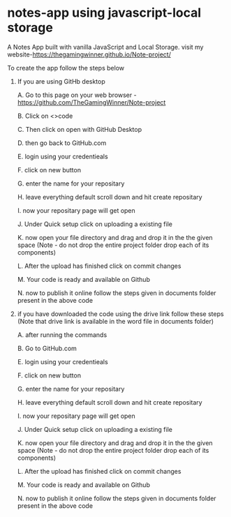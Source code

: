 # notes-app using javascript-local storage

A Notes App built with vanilla JavaScript and Local Storage.
 visit my website-https://thegamingwinner.github.io/Note-project/


To create the app follow the steps below
1. If you are using GitHb desktop

   A. Go to this page on your web browser -https://github.com/TheGamingWinner/Note-project

   B. Click on <>code

   C. Then click on open with GitHub Desktop

   D. then go back to GitHub.com

   E. login using your credentieals

   F. click on new button
    
   G. enter the name for your repositary

   H. leave everything default scroll down and hit create repositary

   I. now your repositary page will get open

   J. Under Quick setup click on uploading a existing file

   K. now open your file directory and drag and drop it in the the given space (Note - do not drop the entire project folder drop each of its components)

   L. After the upload has finished click on commit changes

   M. Your code is ready and available on Github

   N. now to publish it online follow the steps given in documents folder present in the above code

3. if you have downloaded the code using the drive link follow these steps (Note that drive link is available in the word file in documents folder) 

   A. after running the commands     

   B. Go to GitHub.com

   E. login using your credentieals

   F. click on new button
    
   G. enter the name for your repositary

   H. leave everything default scroll down and hit create repositary

   I. now your repositary page will get open

   J. Under Quick setup click on uploading a existing file

   K. now open your file directory and drag and drop it in the the given space (Note - do not drop the entire project folder drop each of its components)

   L. After the upload has finished click on commit changes

   M. Your code is ready and available on Github

   N. now to publish it online follow the steps given in documents folder present in the above code



